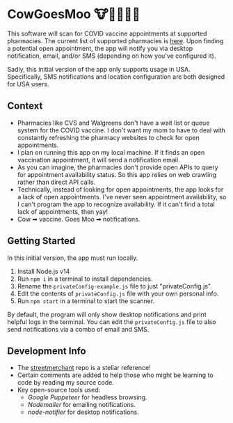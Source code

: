 # CowGoesMoo 🐮💬💉💉💉

This software will scan for COVID vaccine appointments at supported pharmacies. The current list of supported pharmacies is [here](https://github.com/RebootJeff/cowGoesMoo/blob/main/src/sites/index.js#L4). Upon finding a potential open appointment, the app will notify you via desktop notification, email, and/or SMS (depending on how you've configured it).

Sadly, this initial version of the app only supports usage in USA. Specifically, SMS notifications and location configuration are both designed for USA users.

## Context

- Pharmacies like CVS and Walgreens don't have a wait list or queue system for the COVID vaccine. I don't want my mom to have to deal with constantly refreshing the pharmacy websites to check for open appointments.
- I plan on running this app on my local machine. If it finds an open vaccination appointment, it will send a notification email.
- As you can imagine, the pharmacies don't provide open APIs to query for appointment availability status. So this app relies on web crawling rather than direct API calls.
- Technically, instead of looking for open appointments, the app looks for a lack of open appointments. I've never seen appointment availability, so I can't program the app to recognize availability. If it can't find a total lack of appointments, then yay!
- Cow ➡ vaccine. Goes Moo ➡ notifications.

## Getting Started

In this initial version, the app must run locally.

1. Install Node.js v14
1. Run `npm i` in a terminal to install dependencies.
1. Rename the `privateConfig-example.js` file to just "privateConfig.js".
1. Edit the contents of `privateConfig.js` file with your own personal info.
1. Run `npm start` in a terminal to start the scanner.

By default, the program will only show desktop notifications and print helpful logs in the terminal. You can edit the `privateConfig.js` file to also send notifications via a combo of email and SMS.

## Development Info

- The [streetmerchant](https://github.com/jef/streetmerchant) repo is a stellar reference!
- Certain comments are added to help those who might be learning to code by reading my source code.
- Key open-source tools used:
  - *Google Puppeteer* for headless browsing.
  - *Nodemailer* for emailing notifications.
  - *node-notifier* for desktop notifications.
